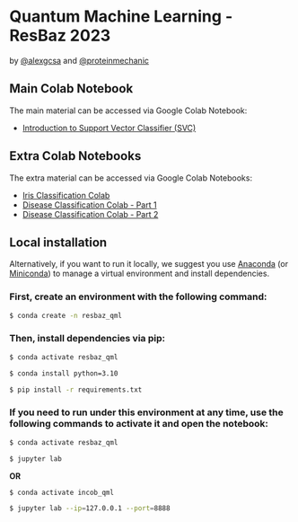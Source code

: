 # Quantum Machine Learning - ResBaz 2023 

by [@alexgcsa](https://twitter.com/alexgcsa) and [@proteinmechanic](https://twitter.com/proteinmechanic)


## Main Colab Notebook
The main material can be accessed via Google Colab Notebook:
- [Introduction to Support Vector Classifier (SVC)](https://colab.research.google.com/github/alexgcsa/resbaz2023/blob/master/Intro_to_SVC_resbaz.ipynb)





## Extra Colab Notebooks

The extra material can be accessed via Google Colab Notebooks:
- [Iris Classification Colab](https://colab.research.google.com/github/alexgcsa/resbaz2023/blob/master/iris.ipynb)
- [Disease Classification Colab - Part 1](https://colab.research.google.com/github/alexgcsa/resbaz2023/blob/master/qmlw_extra_p1.ipynb)
- [Disease Classification Colab - Part 2](https://colab.research.google.com/github/alexgcsa/resbaz2023/blob/master/qmlw_extra_p2.ipynb)


## Local installation

Alternatively, if you want to run it locally, we suggest you use [Anaconda](https://docs.anaconda.com/free/anaconda/install/) (or [Miniconda](https://docs.conda.io/en/latest/miniconda.html)) to manage a virtual environment and install dependencies.


### First, create an environment with the following command:

```bash
$ conda create -n resbaz_qml
```

### Then, install dependencies via pip:


```bash
$ conda activate resbaz_qml

$ conda install python=3.10

$ pip install -r requirements.txt
```

### If you need to run under this environment at any time, use the following commands to activate it and open the notebook:

```bash
$ conda activate resbaz_qml

$ jupyter lab
```
**OR**
```bash
$ conda activate incob_qml

$ jupyter lab --ip=127.0.0.1 --port=8888
```


